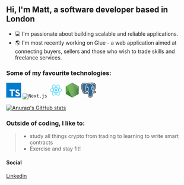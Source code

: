 ## Hi, I'm Matt, a software developer based in London

- 💻 I'm passionate about building scalable and reliable applications.
- 🌎 I'm most recently working on Glue - a web application aimed at connecting buyers, sellers and those who wish to trade skills and freelance services. 

### Some of my favourite technologies: <br>

<code><img height="40" alt="Typescript" src="https://raw.githubusercontent.com/github/explore/80688e429a7d4ef2fca1e82350fe8e3517d3494d/topics/typescript/typescript.png"></code>
<code><img height="40" alt="Next.js" src="https://encrypted-tbn0.gstatic.com/images?q=tbn:ANd9GcSoJXiUlOO9h8X85vCGH1ipF7wemMs2IquS7g&usqp=CAU"></code>
<code><img height="40" alt="React" src="https://raw.githubusercontent.com/github/explore/80688e429a7d4ef2fca1e82350fe8e3517d3494d/topics/react/react.png"></code>
<code><img height="40" alt="Node.js" src="https://raw.githubusercontent.com/github/explore/80688e429a7d4ef2fca1e82350fe8e3517d3494d/topics/nodejs/nodejs.png"></code>
<code><img height="40" alt="postgresql" src="https://raw.githubusercontent.com/github/explore/80688e429a7d4ef2fca1e82350fe8e3517d3494d/topics/postgresql/postgresql.png"></code>

[![Anurag's GitHub stats](https://github-readme-stats.vercel.app/api?username=matthewjljackson)](https://github.com/matthewjljackson/github-readme-stats)


### Outside of coding, I like to:

> - study all things crypto from trading to learning to write smart contracts
> - Exercise and stay fit!

#### Social
[Linkedin](https://www.linkedin.com/in/matthewjljackson/)
